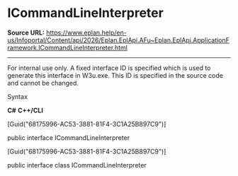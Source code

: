 # ICommandLineInterpreter

**Source URL:** https://www.eplan.help/en-us/Infoportal/Content/api/2026/Eplan.EplApi.AFu~Eplan.EplApi.ApplicationFramework.ICommandLineInterpreter.html

---

For internal use only. A fixed interface ID is specified which is used to generate this interface in W3u.exe. This ID is specified in the source code and cannot be changed.

Syntax

**C#**
**C++/CLI**


[Guid("68175996-AC53-3881-81F4-3C1A25B897C9")]

public interface ICommandLineInterpreter

[Guid("68175996-AC53-3881-81F4-3C1A25B897C9")]

public interface class ICommandLineInterpreter

